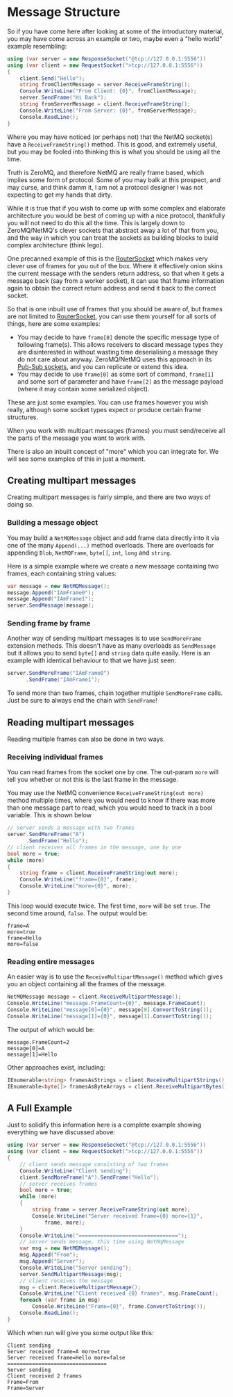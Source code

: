 Message Structure
===

So if you have come here after looking at some of the introductory material, you may have come across an example or two, maybe even a "hello world" example resembling:

``` csharp
using (var server = new ResponseSocket("@tcp://127.0.0.1:5556"))
using (var client = new RequestSocket(">tcp://127.0.0.1:5556"))
{
    client.Send("Hello");
    string fromClientMessage = server.ReceiveFrameString();
    Console.WriteLine("From Client: {0}", fromClientMessage);
    server.SendFrame("Hi Back");
    string fromServerMessage = client.ReceiveFrameString();
    Console.WriteLine("From Server: {0}", fromServerMessage);
    Console.ReadLine();
}
```

Where you may have noticed (or perhaps not) that the NetMQ socket(s) have a `ReceiveFrameString()` method. This is good, and extremely useful, but you may be fooled into thinking this is what you should be using all the time.

Truth is ZeroMQ, and therefore NetMQ are really frame based, which implies some form of protocol. Some of you may balk at this prospect, and may curse, and think damm it, I am not a protocol designer I was not expecting to get my hands that dirty.

While it is true that if you wish to come up with some complex and elaborate architecture you would be best of coming up with a nice protocol, thankfully you will not need to do this all the time. This is largely down to ZeroMQ/NetMQ's clever sockets that abstract away a lot of that from you, and the way in which you can treat the sockets as building blocks to build complex architecture (think lego).

One precanned example of this is the [RouterSocket](router-dealer.md) which makes very clever use of frames for you out of the box. Where it effectively onion skins the current message with the senders return address, so that when it gets a message back (say from a worker socket), it can use that frame information again to obtain the correct return address and send it back to the correct socket.

So that is one inbuilt use of frames that you should be aware of, but frames are not limited to [RouterSocket](router-dealer.md), you can use them yourself for all sorts of things, here are some examples:

+ You may decide to have `frame[0]` denote the specific message type of following frame(s).
  This allows receivers to discard message types they are disinterested in without wasting time deserialising a message they do not care about anyway.
  ZeroMQ/NetMQ uses this approach in its [Pub-Sub sockets](pub-sub.md), and you can replicate or extend this idea.
+ You may decide to use `frame[0]` as some sort of command, `frame[1]` and some sort of parameter and have `frame[2]` as the message payload (where it may contain some serialized object).

These are just some examples. You can use frames however you wish really, although some socket types expect or produce certain frame structures.

When you work with multipart messages (frames) you must send/receive all the parts of the message you want to work with.

There is also an inbuilt concept of "more" which you can integrate for. We will see some examples of this in just a moment.


## Creating multipart messages

Creating multipart messages is fairly simple, and there are two ways of doing so.

### Building a message object

You may build a `NetMQMessage` object and add frame data directly into it via one of the many `Append(...)` method overloads. There are overloads for appending `Blob`, `NetMQFrame`, `byte[]`, `int`, `long` and `string`.

Here is a simple example where we create a new message containing two frames, each containing string values:

``` csharp
var message = new NetMQMessage();
message.Append("IAmFrame0");
message.Append("IAmFrame1");
server.SendMessage(message);
```

### Sending frame by frame

Another way of sending multipart messages is to use `SendMoreFrame` extension methods. This doesn't have as many overloads as `SendMessage` but it allows you to send `byte[]` and `string` data quite easily. Here is an example with identical behaviour to that we have just seen:

``` csharp
server.SendMoreFrame("IAmFrame0")
      .SendFrame("IAmFrame1");
```

To send more than two frames, chain together multiple `SendMoreFrame` calls. Just be sure to always end the chain with `SendFrame`!


## Reading multipart messages

Reading multiple frames can also be done in two ways.

### Receiving individual frames

You can read frames from the socket one by one. The out-param `more` will tell you whether or not this is the last frame in the message.

You may use the NetMQ convenience `ReceiveFrameString(out more)` method multiple times, where you would need to know if there was more than one message part to read, which you would need to track in a bool variable. This is shown below

``` csharp
// server sends a message with two frames
server.SendMoreFrame("A")
      .SendFrame("Hello");
// client receives all frames in the message, one by one
bool more = true;
while (more)
{
    string frame = client.ReceiveFrameString(out more);
    Console.WriteLine("frame={0}", frame);
    Console.WriteLine("more={0}", more);
}
```

This loop would execute twice. The first time, `more` will be set `true`. The second time around, `false`. The output would be:

``` text
frame=A
more=true
frame=Hello
more=false
```

### Reading entire messages

An easier way is to use the `ReceiveMultipartMessage()` method which gives you an object containing all the frames of the message.

``` csharp
NetMQMessage message = client.ReceiveMultipartMessage();
Console.WriteLine("message.FrameCount={0}", message.FrameCount);
Console.WriteLine("message[0]={0}", message[0].ConvertToString());
Console.WriteLine("message[1]={0}", message[1].ConvertToString());
```

The output of which would be:

``` text
message.FrameCount=2
message[0]=A
message[1]=Hello
```

Other approaches exist, including:

``` csharp
IEnumerable<string> framesAsStrings = client.ReceiveMultipartStrings();
IEnumerable<byte[]> framesAsByteArrays = client.ReceiveMultipartBytes();
```


## A Full Example

Just to solidify this information here is a complete example showing everything we have discussed above:

``` csharp
using (var server = new ResponseSocket("@tcp://127.0.0.1:5556"))
using (var client = new RequestSocket(">tcp://127.0.0.1:5556"))
{
    // client sends message consisting of two frames
    Console.WriteLine("Client sending");
    client.SendMoreFrame("A").SendFrame("Hello");
    // server receives frames
    bool more = true;
    while (more)
    {
        string frame = server.ReceiveFrameString(out more);
        Console.WriteLine("Server received frame={0} more={1}",
            frame, more);
    }
    Console.WriteLine("================================");
    // server sends message, this time using NetMqMessage
    var msg = new NetMQMessage();
    msg.Append("From");
    msg.Append("Server");
    Console.WriteLine("Server sending");
    server.SendMultipartMessage(msg);
    // client receives the message
    msg = client.ReceiveMultipartMessage();
    Console.WriteLine("Client received {0} frames", msg.FrameCount);
    foreach (var frame in msg)
        Console.WriteLine("Frame={0}", frame.ConvertToString());
    Console.ReadLine();
}
```

Which when run will give you some output like this:

``` text
Client sending
Server received frame=A more=true
Server received frame=Hello more=false
================================
Server sending
Client received 2 frames
Frame=From
Frame=Server
